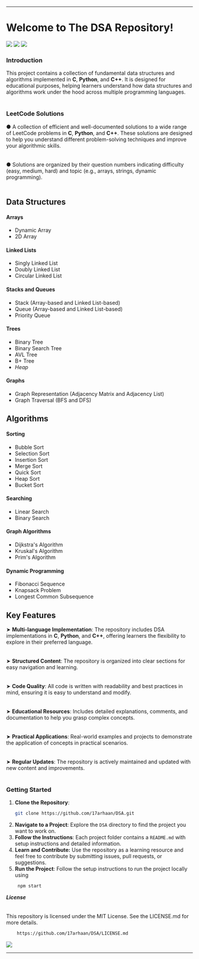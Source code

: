 

---

<h1>  
  Welcome to The DSA Repository!  
</h1>

<img src="https://user-images.githubusercontent.com/73097560/115834477-dbab4500-a447-11eb-908a-139a6edaec5c.gif">  
<img src="https://user-images.githubusercontent.com/86193685/205382575-03594fa1-0481-4d27-a768-3e9c9e565958.gif">  
<img src="https://user-images.githubusercontent.com/73097560/115834477-dbab4500-a447-11eb-908a-139a6edaec5c.gif">

### Introduction  
This project contains a collection of fundamental data structures and algorithms implemented in **C**, **Python**, and **C++**. It is designed for educational purposes, helping learners understand how data structures and algorithms work under the hood across multiple programming languages.  
<br/>

<h3>LeetCode Solutions</h3>  

●  A collection of efficient and well-documented solutions to a wide range of LeetCode problems in **C**, **Python**, and **C++**. These solutions are designed to help you understand different problem-solving techniques and improve your algorithmic skills.  
<br/>  
●  Solutions are organized by their question numbers indicating difficulty (easy, medium, hard) and topic (e.g., arrays, strings, dynamic programming).  
<br/>

## Data Structures  
#### Arrays  
- Dynamic Array  
- 2D Array  
#### Linked Lists  
- Singly Linked List  
- Doubly Linked List  
- Circular Linked List  
#### Stacks and Queues  
- Stack (Array-based and Linked List-based)  
- Queue (Array-based and Linked List-based)  
- Priority Queue  
#### Trees  
- Binary Tree  
- Binary Search Tree  
- AVL Tree  
- B+ Tree  
- *Heap*  
#### Graphs  
- Graph Representation (Adjacency Matrix and Adjacency List)  
- Graph Traversal (BFS and DFS)  

## Algorithms  
#### Sorting  
- Bubble Sort  
- Selection Sort  
- Insertion Sort  
- Merge Sort  
- Quick Sort  
- Heap Sort  
- Bucket Sort  
#### Searching  
- Linear Search  
- Binary Search  
#### Graph Algorithms  
- Dijkstra's Algorithm  
- Kruskal's Algorithm  
- Prim's Algorithm  
#### Dynamic Programming  
- Fibonacci Sequence  
- Knapsack Problem  
- Longest Common Subsequence  

<h2>Key Features</h2>  

➤  **Multi-language Implementation**: The repository includes DSA implementations in **C**, **Python**, and **C++**, offering learners the flexibility to explore in their preferred language.  
<br/>  
➤  **Structured Content**: The repository is organized into clear sections for easy navigation and learning.  
<br/>  
➤  **Code Quality**: All code is written with readability and best practices in mind, ensuring it is easy to understand and modify.  
<br/>  
➤  **Educational Resources**: Includes detailed explanations, comments, and documentation to help you grasp complex concepts.  
<br/>  
➤  **Practical Applications**: Real-world examples and projects to demonstrate the application of concepts in practical scenarios.  
<br/>  
➤  **Regular Updates**: The repository is actively maintained and updated with new content and improvements.  
<br/>

### Getting Started  

1. **Clone the Repository**:   
    ```bash  
    git clone https://github.com/17arhaan/DSA.git  
    ```  
2. **Navigate to a Project**: Explore the `DSA` directory to find the project you want to work on.  
3. **Follow the Instructions**: Each project folder contains a `README.md` with setup instructions and detailed information.  
4. **Learn and Contribute:** Use the repository as a learning resource and feel free to contribute by submitting issues, pull requests, or suggestions.  
5. **Run the Project**: Follow the setup instructions to run the project locally using  
   ```bash  
    npm start  
    ```

***License***  
<br/>  
This repository is licensed under the MIT License. See the LICENSE.md for more details.  
```bash  
    https://github.com/17arhaan/DSA/LICENSE.md  
```  

<a href="https://github.com/17arhaan" target="_blank"><img src="https://img.shields.io/badge/GitHub-100000?style=for-the-badge&logo=github&logoColor=white" target="_blank"></a>  

---
